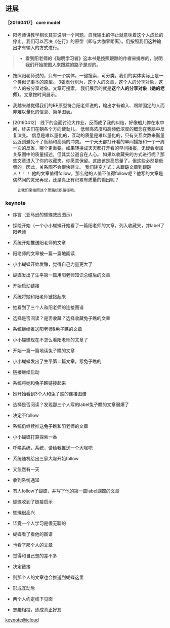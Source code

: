 ##  进展
#### ［20160417］ core model 
* 阳老师讲教学相长其实说明一个问题。自我输出的停止就意味着这个人成长的停止。我们可以否决《在行》的原型（即与大咖零距离）。仍按照我们这种输出才有输入的方式进行。
  
>  * **看到阳老师的《聪明学习者》这本书是按照跟踪的作者来排序的，说明我们开始按照人来跟踪的路子是对的。**

* 按照阳老师说的，只有一个实体，一键搜索，可分类。我们的实体实际上是一个类似记事本的原型。
	3张表分别为，这个人的文章，这个人的分享对象，这个人的被分享对象。文章可搜索。
	我们展示的就是**这个人的分享对象（她的老师）**。文章按时间展示。
* 我越来越觉得我们的BP原型符合阳老师说的，输出才有输入、跟踪固定的人而非难以量化的信息、简单图表。


  
* [20160412］
    线下的会面讨论大作业，反而成了我的纠结，好像船儿停在水中间，纤夫们在朝各个方向使劲儿。 低频高浓度和高频低浓度的概念在我脑中反复演变。
    信息是难以量化的，互动的质量是难以量化的，只有交互次数来衡量远近则避免不了低频和高频的冲突。 一个天天都打开看的早间播报和一个一周一次的反省，哪个更重要。如果转换成天天都打开看的早间播报，无疑会增加关系图中的质量描述，但其实公道自在人心。
    如果以收藏夹的方式进行呢？那些文章进入了你的收藏夹，你愿意保留。这应该是高质量了。但这些必然是低频的。因此，关系图不会很快建立。
	  我们转变方式：从跟踪文章到跟踪人！！！
		他的文章值得follow，那么他的人值不值得follow呢？他写的文章是偶然间的灵光再现，还是真正有积累有质量的输出呢？
		
		让我们来按照这个思路组织路径吧。

### keynote
- 序言（亚马逊的蝴蝶效应图示）
- 探险开始（一个小小蝴蝶开始看了一篇阳老师的文章，列入收藏夹，并label了阳老师
- 系统开始推送阳老师的文章
- 阳老师的文章被一篇一篇地阅读
- 小小蝴蝶开始发酵，觉得自己力量更大了
- 蝴蝶发出了生平第一篇用阳老师知识总结后的文章
- 开始启动链接
- 系统将她和阳老师链接起来
- 她看到了三个人和阳老师的连接图谱
- 选择是否阅读？是否收藏？选择收藏兔子瞧的文章
- 系统继续推送阳老师&兔子瞧的文章
- 小小蝴蝶现在不怎么看阳老师的文章了
- 开始一篇一篇地读兔子瞧的文章
- 小小蝴蝶发出了生平第二篇文章，写兔子瞧的
- 链接继续启动
- 系统将她和兔子瞧链接起来
- 她开始看到3个人和兔子瞧的连接图谱
- 选择是否阅读？发现那三个人写的label兔子瞧的文章弱爆了
- 决定不follow
- 系统仍继续推送兔子瞧和阳老师的文章
- 小小蝴蝶打算探索一番
- 呼唤系统，系统，请给我推送一个大咖吧

- 系统随机给出三家大咖开始follow
- 又忽然有一天
- 收到系统通知
- 有人follow了蝴蝶，并写了他的第一篇label蝴蝶的文章
- 蝴蝶收到了链接启示
- 蝴蝶很高兴
- 毕竟一个人学习是很无聊的
- 蝴蝶看了看他的图谱
- 也看了那个人的文章
- 觉得和自己想的差不多
- 决定链接
- 则那个人的文章也会推送到蝴蝶这里
- 形成互动后
- 两个人约定线下见面
- 志趣相投，逐成真正好友

[keynote@icloud](https://www.icloud.com/keynote/000NXT6Ua19qUgu0gKyr3fc3g#%E5%A4%A7%E4%BD%9C%E4%B8%9A%E4%B9%8B%E7%86%9F%E6%82%89keynote)
